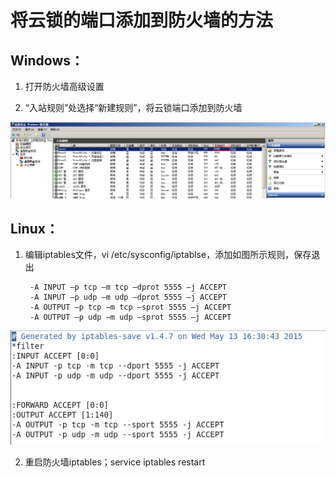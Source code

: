 # 将云锁的端口添加到防火墙的方法 

## Windows：

1. 打开防火墙高级设置

2. “入站规则”处选择“新建规则”，将云锁端口添加到防火墙

  ![](/assets/q2001.png)

## Linux：

1. 编辑iptables文件，vi /etc/sysconfig/iptablse，添加如图所示规则，保存退出
 
        -A INPUT –p tcp –m tcp –dprot 5555 –j ACCEPT        
        -A INPUT –p udp –m udp –dprot 5555 –j ACCEPT        
        -A OUTPUT –p tcp –m tcp –sprot 5555 –j ACCEPT        
        -A OUTPUT –p udp –m udp –sprot 5555 –j ACCEPT
     
  ![](/assets/q2002.png)   

2. 重启防火墙iptables；service iptables restart
